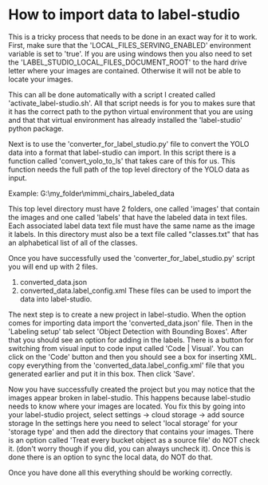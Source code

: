 # How to import data to label-studio

This is a tricky process that needs to be done in an exact way for it to work.
First, make sure that the 'LOCAL_FILES_SERVING_ENABLED' environment variable is set to 'true'.
If you are using windows then you also need to set the 'LABEL_STUDIO_LOCAL_FILES_DOCUMENT_ROOT' to the
hard drive letter where your images are contained. Otherwise it will not be able to locate your images.

This can all be done automatically with a script I created called 'activate_label-studio.sh'.
All that script needs is for you to makes sure that it has the correct path to the python virtual environment
that you are using and that that virtual environment has already installed the 'label-studio' python package.

Next is to use the 'converter_for_label_studio.py' file to convert the YOLO data into a format that label-studio
can import. In this script there is a function called 'convert_yolo_to_ls' that takes care of this for us.
This function needs the full path of the top level directory of the YOLO data as input.

Example: G:\my_folder\mimmi_chairs_labeled_data

This top level directory must have 2 folders, one called 'images' that contain the images and one called
'labels' that have the labeled data in text files. Each associated label data text file must have
the same name as the image it labels. In this directory must also be a text file called "classes.txt"
that has an alphabetical list of all of the classes.

Once you have successfully used the 'converter_for_label_studio.py' script you will end up with 2 files.
1. converted_data.json
2. converted_data.label_config.xml
These files can be used to import the data into label-studio.

The next step is to create a new project in label-studio. When the option comes for importing data import
the 'converted_data.json' file. Then in the 'Labeling setup' tab select 'Object Detection with Bounding Boxes'.
After that you should see an option for adding in the labels. There is a button for switching from visual input
to code input called 'Code | Visual'. You can click on the 'Code' button and then you should see a box for inserting XML.
copy everything from the 'converted_data.label_config.xml' file that you generated earlier and put it in this box. Then click 'Save'.

Now you have successfully created the project but you may notice that the images appear broken in label-studio. 
This happens because label-studio needs to know where your images are located.
You fix this by going into your label-studio project, select settings -> cloud storage -> add source storage
In the settings here you need to select 'local storage' for your 'storage type' and then add the directory that contains your images.
There is an option called 'Treat every bucket object as a source file' do NOT check it.
(don't worry though if you did, you can always uncheck it).
Once this is done there is an option to sync the local data, do NOT do that.

Once you have done all this everything should be working correctly.